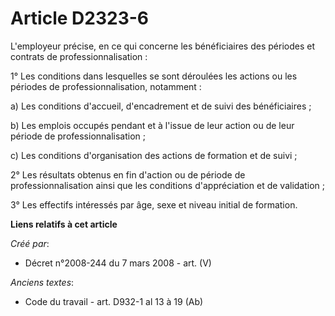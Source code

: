 # Article D2323-6

L'employeur précise, en ce qui concerne les bénéficiaires des périodes et contrats de professionnalisation :

1° Les conditions dans lesquelles se sont déroulées les actions ou les périodes de professionnalisation, notamment :

a) Les conditions d'accueil, d'encadrement et de suivi des bénéficiaires ;

b) Les emplois occupés pendant et à l'issue de leur action ou de leur période de professionnalisation ;

c) Les conditions d'organisation des actions de formation et de suivi ;

2° Les résultats obtenus en fin d'action ou de période de professionnalisation ainsi que les conditions d'appréciation et de
validation ;

3° Les effectifs intéressés par âge, sexe et niveau initial de formation.

**Liens relatifs à cet article**

_Créé par_:

  - Décret n°2008-244 du 7 mars 2008 - art. (V)

_Anciens textes_:

  - Code du travail - art. D932-1 al 13 à 19 (Ab)
